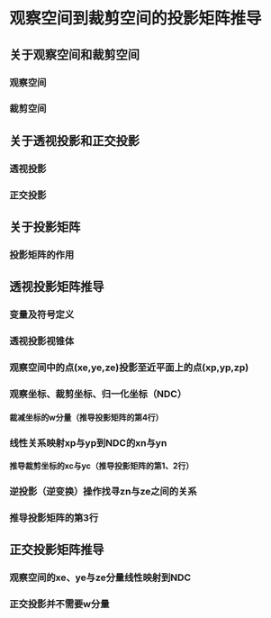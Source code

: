 # 观察空间到裁剪空间的投影矩阵推导


## 关于观察空间和裁剪空间
### 观察空间

### 裁剪空间


## 关于透视投影和正交投影
### 透视投影

### 正交投影


## 关于投影矩阵
### 投影矩阵的作用


## 透视投影矩阵推导
### 变量及符号定义

### 透视投影视锥体

### 观察空间中的点(xe,ye,ze)投影至近平面上的点(xp,yp,zp)

### 观察坐标、裁剪坐标、归一化坐标（NDC）
#### 裁减坐标的w分量（推导投影矩阵的第4行）

### 线性关系映射xp与yp到NDC的xn与yn
#### 推导裁剪坐标的xc与yc（推导投影矩阵的第1、2行）

### 逆投影（逆变换）操作找寻zn与ze之间的关系
### 推导投影矩阵的第3行


## 正交投影矩阵推导
### 观察空间的xe、ye与ze分量线性映射到NDC

### 正交投影并不需要w分量